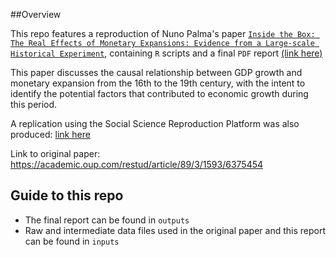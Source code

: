 ##Overview

This repo features a reproduction of Nuno Palma's paper [`Inside the Box: The Real Effects of Monetary Expansions: Evidence from a Large-scale Historical Experiment`](https://doi.org/10.1093/restud/rdab042), containing `R` scripts and a final `PDF` report [(link here)](https://github.com/JunweiZhang130/Replication-for-The-real-effects-of-monetary-expansions-evidence-from-a-large-scale-history.git)

This paper discusses the causal relationship between GDP growth and monetary expansion from the 16th to the 19th century, with the intent to identify the potential factors that contributed to economic growth during this period.

A replication using the Social Science Reproduction Platform was also produced: [link here](	https://www.socialsciencereproduction.org/reproductions/8d4a8d6c-9f9f-44dc-bd97-9c810ed677f6/index)

Link to original paper: https://academic.oup.com/restud/article/89/3/1593/6375454

## Guide to this repo
- The final report can be found in `outputs`
- Raw and intermediate data files used in the original paper and this report can be found in `inputs`
